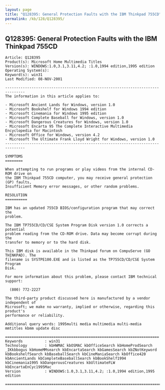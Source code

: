 ```yaml
---
layout: page
title: "Q128395: General Protection Faults with the IBM Thinkpad 755CD"
permalink: /kb/128/Q128395/
---
```


## Q128395: General Protection Faults with the IBM Thinkpad 755CD

	Article: Q128395
	Product(s): Microsoft Home Multimedia Titles
	Version(s): WINDOWS:1.0,3.1,3.11,4.2; :1.0,1994 edition,1995 edition
	Operating System(s): 
	Keyword(s): win31
	Last Modified: 08-NOV-2001
	
	-------------------------------------------------------------------------------
	The information in this article applies to:
	
	- Microsoft Ancient Lands for Windows, version 1.0 
	- Microsoft Bookshelf for Windows 1994 edition 
	- Microsoft Cinemania for Windows 1995 edition 
	- Microsoft Complete Baseball for Windows, version 1.0 
	- Microsoft Dangerous Creatures for Windows, version 1.0 
	- Microsoft Encarta 95 The Complete Interactive Multimedia Encyclopedia for Macintosh 
	- Microsoft Office for Windows, version 4.2 
	- Microsoft The Ultimate Frank Lloyd Wright for Windows, version 1.0 
	-------------------------------------------------------------------------------
	
	SYMPTOMS
	========
	
	When attempting to run programs or play videos from the internal CD-ROM drive on
	the IBM Thinkpad 755CD computer, you may receive general protection (GP) faults,
	Insufficient Memory error messages, or other random problems.
	
	RESOLUTION
	==========
	
	IBM has an updated 755CD BIOS/configuration program that may correct the
	problem.
	
	The IBM TP755CD/CD/CSE System Program Disk version 1.0 corrects a potential
	problem reading from the CD-ROM drive. Data may become corrupt during the
	transfer to memory or to the hard disk.
	
	This IBM disk is available in the Thinkpad forum on CompuServe (GO THINKPAD). The
	filename is SYSTPE100.EXE and is listed as the TP755CD/CD/CSE System Program
	Disk.
	
	For more information about this problem, please contact IBM technical support:
	
	  (800) 772-2227
	
	The third-party product discussed here is manufactured by a vendor independent of
	Microsoft; we make no warranty, implied or otherwise, regarding this product's
	performance or reliability.
	
	Additional query words: 1995multi media multimedia multi-media mmtitles kbmm update disc
	
	======================================================================
	Keywords          : win31 
	Technology        : kbHWMAC kbOSMAC kbOfficeSearch kbHomeProdSearch _IKkbbogus kbHomeMMsearch kbEncartaSearch kbGamesSearch kbZNotKeyword kbBookshelfSearch kbBaseballSearch kbCineManiaSearch kbOffice420 kbAncientLands kbCompleteBaseballSearch kbBookShelf1994 kbCinemania1995 kbDangerousCreatures kbUltimateFLW kbEncartaEnCyc1995Mac
	Version           : WINDOWS:1.0,3.1,3.11,4.2; :1.0,1994 edition,1995 edition
	
	=============================================================================
	
